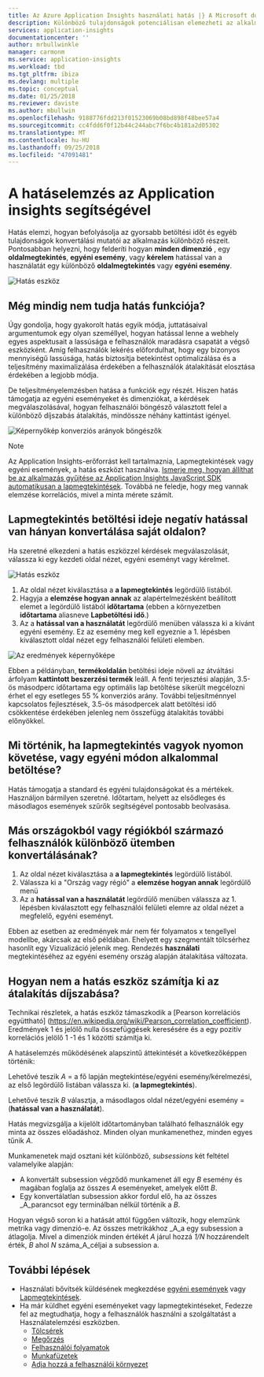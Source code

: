 ```yaml
---
title: Az Azure Application Insights használati hatás |} A Microsoft docs
description: Különböző tulajdonságok potenciálisan elemezheti az alkalmazások részeit konvertálási mutatói hatással.
services: application-insights
documentationcenter: ''
author: mrbullwinkle
manager: carmonm
ms.service: application-insights
ms.workload: tbd
ms.tgt_pltfrm: ibiza
ms.devlang: multiple
ms.topic: conceptual
ms.date: 01/25/2018
ms.reviewer: daviste
ms.author: mbullwin
ms.openlocfilehash: 9188776fdd213f01523069b08bd898f48bee57a4
ms.sourcegitcommit: cc4fdd6f0f12b44c244abc7f6bc4b181a2d05302
ms.translationtype: MT
ms.contentlocale: hu-HU
ms.lasthandoff: 09/25/2018
ms.locfileid: "47091481"
---
```

# <a name="impact-analysis-with-application-insights"></a>A hatáselemzés az Application insights segítségével

Hatás elemzi, hogyan befolyásolja az gyorsabb betöltési időt és egyéb tulajdonságok konvertálási mutatói az alkalmazás különböző részeit. Pontosabban helyezni, hogy felderíti hogyan **minden dimenzió** , egy **oldalmegtekintés**, **egyéni esemény**, vagy **kérelem** hatással van a használatát egy különböző **oldalmegtekintés** vagy **egyéni esemény**. 

![Hatás eszköz](./media/app-insights-usage-impact/0001-impact.png)

## <a name="still-not-sure-what-impact-does"></a>Még mindig nem tudja hatás funkciója?

Úgy gondolja, hogy gyakorolt hatás egyik módja, juttatásaival argumentumok egy olyan személlyel, hogyan hatással lenne a webhely egyes aspektusait a lassúsága e felhasználók maradásra csapatát a végső eszközként. Amíg felhasználók lekérés előfordulhat, hogy egy bizonyos mennyiségű lassúsága, hatás biztosítja betekintést optimalizálása és a teljesítmény maximalizálása érdekében a felhasználók átalakítását elosztása érdekében a legjobb módja.

De teljesítményelemzésben hatása a funkciók egy részét. Hiszen hatás támogatja az egyéni eseményeket és dimenziókat, a kérdések megválaszolásával, hogyan felhasználói böngésző választott felel a különböző díjszabás átalakítás, mindössze néhány kattintást igényel.

![Képernyőkép konverziós arányok böngészők](./media/app-insights-usage-impact/0004-browsers.png)

> [!NOTE]
> Az Application Insights-erőforrást kell tartalmaznia, Lapmegtekintések vagy egyéni események, a hatás eszközt használva. [Ismerje meg, hogyan állíthat be az alkalmazás gyűjtése az Application Insights JavaScript SDK automatikusan a lapmegtekintések](app-insights-javascript.md). Továbbá ne feledje, hogy meg vannak elemzése korrelációs, mivel a minta mérete számít.
>
>

## <a name="is-page-load-time-impacting-how-many-people-convert-on-my-page"></a>Lapmegtekintés betöltési ideje negatív hatással van hányan konvertálása saját oldalon?

Ha szeretné elkezdeni a hatás eszközzel kérdések megválaszolását, válassza ki egy kezdeti oldal nézet, egyéni eseményt vagy kérelmet.

![Hatás eszköz](./media/app-insights-usage-impact/0002-dropdown.png)

1. Az oldal nézet kiválasztása a **a lapmegtekintés** legördülő listából.
2. Hagyja a **elemzése hogyan annak** az alapértelmezésként beállított elemet a legördülő listából **időtartama** (ebben a környezetben **időtartama** aliasneve **Lapbetöltési idő**.)
3. Az a **hatással van a használatát** legördülő menüben válassza ki a kívánt egyéni esemény. Ez az esemény meg kell egyeznie a 1. lépésben kiválasztott oldal nézet egy felhasználói felületi elemben.

![Az eredmények képernyőképe](./media/app-insights-usage-impact/0003-results.png)

Ebben a példányban, **termékoldalán** betöltési ideje növeli az átváltási árfolyam **kattintott beszerzési termék** leáll. A fenti terjesztési alapján, 3.5-ös másodperc időtartama egy optimális lap betöltése sikerült megcélozni érhet el egy esetleges 55 % konverziós arány. További teljesítménnyel kapcsolatos fejlesztések, 3.5-ös másodpercek alatt betöltési idő csökkentése érdekében jelenleg nem összefügg átalakítás további előnyökkel.

## <a name="what-if-im-tracking-page-views-or-load-times-in-custom-ways"></a>Mi történik, ha lapmegtekintés vagyok nyomon követése, vagy egyéni módon alkalommal betöltése?

Hatás támogatja a standard és egyéni tulajdonságokat és a mértékek. Használjon bármilyen szeretné. Időtartam, helyett az elsődleges és másodlagos események szűrők segítségével pontosabb beolvasása.

## <a name="do-users-from-different-countries-or-regions-convert-at-different-rates"></a>Más országokból vagy régiókból származó felhasználók különböző ütemben konvertálásának?

1. Az oldal nézet kiválasztása a **a lapmegtekintés** legördülő listából.
2. Válassza ki a "Ország vagy régió" a **elemzése hogyan annak** legördülő menü
3. Az a **hatással van a használatát** legördülő menüben válassza az 1. lépésben kiválasztott egy felhasználói felületi elemre az oldal nézet a megfelelő, egyéni eseményt.

Ebben az esetben az eredmények már nem fér folyamatos x tengellyel modellbe, akárcsak az első példában. Ehelyett egy szegmentált tölcsérhez hasonlít egy Vizualizáció jelenik meg. Rendezés **használati** megtekintéséhez az egyéni esemény ország alapján átalakítása változata.


## <a name="how-does-the-impact-tool-calculate-these-conversion-rates"></a>Hogyan nem a hatás eszköz számítja ki az átalakítás díjszabása?

Technikai részletek, a hatás eszköz támaszkodik a [Pearson korrelációs együttható] (https://en.wikipedia.org/wiki/Pearson_correlation_coefficient). Eredmények 1 és jelölő nulla összefüggések keresésére és a egy pozitív korrelációs jelölő 1 -1 és 1 közötti számítja ki.

A hatáselemzés működésének alapszintű áttekintését a következőképpen történik:

Lehetővé teszik _A_ = a fő lapján megtekintése/egyéni esemény/kérelmezési, az első legördülő listában válassza ki. (**a lapmegtekintés**).

Lehetővé teszik _B_ választja, a másodlagos oldal nézet/egyéni esemény = (**hatással van a használatát**).

Hatás megvizsgálja a kijelölt időtartományban található felhasználók egy minta az összes előadáshoz. Minden olyan munkamenethez, minden egyes tűnik _A_.

Munkamenetek majd osztani két különböző, _subsessions_ két feltétel valamelyike alapján:

- A konvertált subsession végződő munkamenet áll egy _B_ esemény és magában foglalja az összes _A_ eseményeket, amelyek előtt _B_.
- Egy konvertálatlan subsession akkor fordul elő, ha az összes _A_parancsot egy terminálban nélkül történik a _B_.

Hogyan végső soron ki a hatását attól függően változik, hogy elemzünk metrika vagy dimenzió-e. Az összes metrikákhoz _A_a egy subsession a átlagolja. Mivel a dimenziók minden értékét _A_ járul hozzá _1/N_ hozzárendelt érték, _B_ ahol _N_ száma_A_céljai a subsession a.

## <a name="next-steps"></a>További lépések

- Használati bővítsék küldésének megkezdése [egyéni események](https://docs.microsoft.com/azure/application-insights/app-insights-api-custom-events-metrics#trackevent) vagy [Lapmegtekintések](https://docs.microsoft.com/azure/application-insights/app-insights-api-custom-events-metrics#page-views).
- Ha már küldhet egyéni eseményeket vagy lapmegtekintéseket, Fedezze fel az megtudhatja, hogy a felhasználók használni a szolgáltatást a Használatelemzési eszközben.
    - [Tölcsérek](usage-funnels.md)
    - [Megőrzés](app-insights-usage-retention.md)
    - [Felhasználói folyamatok](app-insights-usage-flows.md)
    - [Munkafüzetek](app-insights-usage-workbooks.md)
    - [Adja hozzá a felhasználói környezet](app-insights-usage-send-user-context.md)